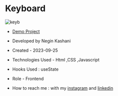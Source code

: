 # Keyboard

![keyb](https://github.com/NeginKashani/Keyboard/assets/109550062/23985d82-4535-4f76-a5c6-d3ddda224b19)
- [Demo Project]()

- Developed by Negin Kashani

- Created - 2023-09-25

- Technologies Used - Html ,CSS ,Javascript

- Hooks Used : useState 

- Role - Frontend

- How to reach me : with my [instagram](https://instagram.com/negin_kashweb?igshid=NTc4MTIwNjQ2YQ==
) and [linkedin](https://www.linkedin.com/in/negin-kashani-567840b8)
